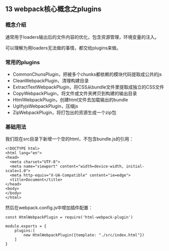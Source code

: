 ## 13 webpack核心概念之plugins

### 概念介绍

通常用于loaders输出后的文件内容的优化，包含资源管理，环境变量的注入。

可以理解为用loaders无法做的事情，都交给plugins来做。

### 常用的plugins

- CommonChunsPlugin，把被多个chunks都依赖的模块代码提取成公共的js
- CleanWebpackPlugin，清理构建目录
- ExtractTextWebpackPlugin，将CSS从bundle文件里提取成独立的CSS文件
- CopyWebpackPlugin，将文件或文件夹拷贝到构建的输出目录
- HtmlWebpackPlugin，创建html文件去加载输出的bundle
- UglifyjsWebpackPlugin，压缩js
- ZipWebpackPlugin，将打包出的资源生成一个zip包

### 基础用法

我们现在src目录下新增一个空的html，不包含bundle.js的引用：

```
<!DOCTYPE html>
<html lang="en">
<head>
  <meta charset="UTF-8">
  <meta name="viewport" content="width=device-width, initial-scale=1.0">
  <meta http-equiv="X-UA-Compatible" content="ie=edge">
  <title>Document</title>
</head>
<body>
</body>
</html>

```

然后在webpack.config.js中增加插件配置：
```
const HtmlWebpackPlugin = require('html-webpack-plugin')

module.exports = {
	plugins:[
		new HtmlWebpackPlugin({template: "./src/index.html"})
	]
}	
```
